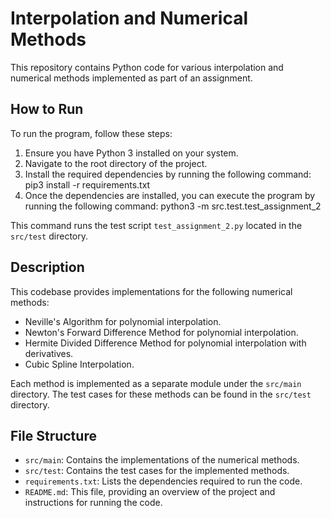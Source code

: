 # Interpolation and Numerical Methods

This repository contains Python code for various interpolation and numerical methods implemented as part of an assignment.

## How to Run

To run the program, follow these steps:

1. Ensure you have Python 3 installed on your system.
2. Navigate to the root directory of the project.
3. Install the required dependencies by running the following command:
pip3 install -r requirements.txt
4. Once the dependencies are installed, you can execute the program by running the following command:
python3 -m src.test.test_assignment_2

This command runs the test script `test_assignment_2.py` located in the `src/test` directory.

## Description

This codebase provides implementations for the following numerical methods:

- Neville's Algorithm for polynomial interpolation.
- Newton's Forward Difference Method for polynomial interpolation.
- Hermite Divided Difference Method for polynomial interpolation with derivatives.
- Cubic Spline Interpolation.

Each method is implemented as a separate module under the `src/main` directory. The test cases for these methods can be found in the `src/test` directory.

## File Structure

- `src/main`: Contains the implementations of the numerical methods.
- `src/test`: Contains the test cases for the implemented methods.
- `requirements.txt`: Lists the dependencies required to run the code.
- `README.md`: This file, providing an overview of the project and instructions for running the code.